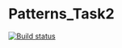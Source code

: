 # Patterns_Task2
[![Build status](https://ci.appveyor.com/api/projects/status/b2des17823x5abcm?svg=true)](https://ci.appveyor.com/project/AlenaBobrov/patterns-task2)